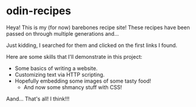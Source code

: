 # odin-recipes
Heya! This is my (for now) barebones recipe site!
These recipes have been passed on through multiple generations and...

Just kidding, I searched for them and clicked on the first links I found.

Here are some skills that I'll demonstrate in this project:
- Some basics of writing a website.
- Customizing text via HTTP scripting.
- Hopefully embedding some images of some tasty food!
    - And now some shmancy stuff with CSS!

Aand... That's all! I think!!!

